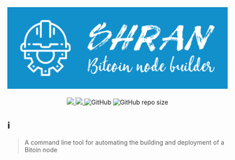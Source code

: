 <div align="center">
  <img src="assets/shran.jpg">
</div>

<br>

<div align="center">
  
  <a href="https://github.com/mattcoding4days/Shran/actions/workflows/rust.yml">
    <img src="https://github.com/mattcoding4days/Shran/actions/workflows/rust.yml/badge.svg?branch=dev"/>
  </a>
  <a href="https://codecov.io/gh/mattcoding4days/Shran">
    <img src="https://codecov.io/gh/mattcoding4days/Shran/branch/dev/graph/badge.svg?token=3VY7UYBZHN"/>
  </a>
  <img alt="GitHub" src="https://img.shields.io/github/license/mattcoding4days/shran">
  <img alt="GitHub repo size" src="https://img.shields.io/github/repo-size/mattcoding4days/shran?color=pink&label=Repo%20Size&logo=github">
</div>

## :information_source:
> A command line tool for automating the building and deployment of a Bitoin node
